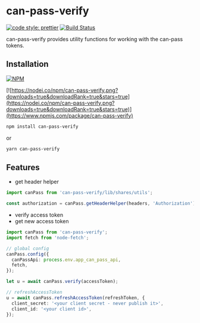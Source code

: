 # can-pass-verify

[![code style: prettier](https://img.shields.io/badge/code_style-prettier-ff69b4.svg?style=flat-square)](https://github.com/prettier/prettier)
[![Build Status](https://travis-ci.org/canfoundation/can-pass-verify.svg?branch=master)](https://travis-ci.org/canfoundation/can-pass-verify)

can-pass-verify provides utility functions for working with the can-pass tokens.

## Installation

[![NPM](https://img.shields.io/npm/v/can-pass-verify.svg)](https://www.npmjs.org/package/can-pass-verify)

[![https://nodei.co/npm/can-pass-verify.png?downloads=true&downloadRank=true&stars=true](https://nodei.co/npm/can-pass-verify.png?downloads=true&downloadRank=true&stars=true)](https://www.npmjs.com/package/can-pass-verify)

```bash
npm install can-pass-verify
```

or

```bash
yarn can-pass-verify
```

## Features

- get header helper

```typescript
import canPass from 'can-pass-verify/lib/shares/utils';

const authorization = canPass.getHeaderHelper(headers, 'Authorization');
```

- verify access token
- get new access token

```typescript
import canPass from 'can-pass-verify';
import fetch from 'node-fetch';

// global config
canPass.config({
  canPassApi: process.env.app_can_pass_api,
  fetch,
});

let u = await canPass.verify(accessToken);

// refreshAccessToken
u = await canPass.refreshAccessToken(refreshToken, {
  client_secret: '<your client secret - never publish it>',
  client_id: '<your client id>',
});
```
